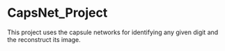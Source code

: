 # CapsNet_Project
This project uses the capsule networks for identifying any given digit and the reconstruct its image.
